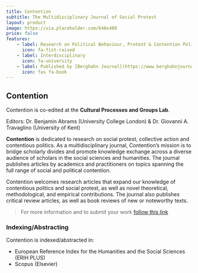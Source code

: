 ```yaml
---
title: Contention
subtitle: The Multidisciplinary Journal of Social Protest
layout: product
image: https://via.placeholder.com/640x480
price: false
features:
    - label: Research on Political Behaviour, Protest & Contention Politics
      icon: fa-fist-raised
    - label: Interdisciplinary
      icon: fa-university
    - label: Published by [Berghahn Journal](https://www.berghahnjournals.com/view/journals/contention/contention-overview.xml?tab_body=About)
      icon: fas fa-book
---
```


## Contention
Contention is co-edited at the **Cultural Processes and Groups Lab**.

Editors: Dr. Benjamin Abrams (University College London) & Dr. Giovanni A. Travaglino (University of Kent)

**Contention** is dedicated to research on social protest, collective action and contentious politics. As a multidisciplinary journal, Contention’s mission is to bridge scholarly divides and promote knowledge exchange across a diverse audience of scholars in the social sciences and humanities. The journal publishes articles by academics and practitioners on topics spanning the full range of social and political contention.

Contention welcomes research articles that expand our knowledge of contentious politics and social protest, as well as novel theoretical, methodological, and empirical contributions. The journal also publishes critical review articles, as well as book reviews of new or noteworthy texts.

> For more information and to submit your work [follow this link](https://www.berghahnjournals.com/view/journals/contention/contention-overview.xml?tab_body=About)

### Indexing/Abstracting

Contention is indexed/abstracted in:

- European Reference Index for the Humanities and the Social Sciences (ERIH PLUS)
- Scopus (Elsevier)
